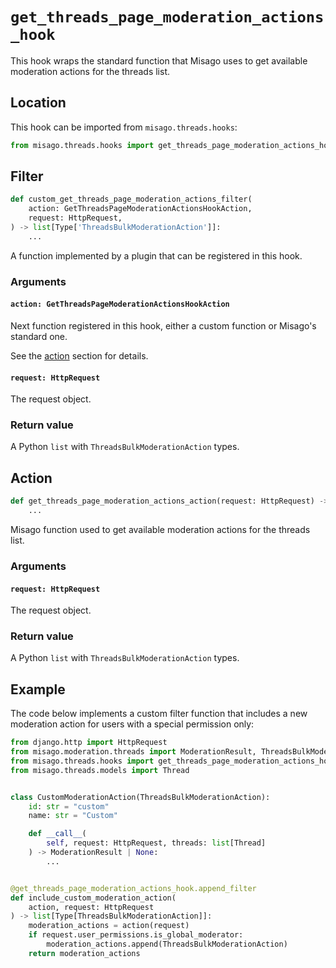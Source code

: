 # `get_threads_page_moderation_actions_hook`

This hook wraps the standard function that Misago uses to get available moderation actions for the threads list.


## Location

This hook can be imported from `misago.threads.hooks`:

```python
from misago.threads.hooks import get_threads_page_moderation_actions_hook
```


## Filter

```python
def custom_get_threads_page_moderation_actions_filter(
    action: GetThreadsPageModerationActionsHookAction,
    request: HttpRequest,
) -> list[Type['ThreadsBulkModerationAction']]:
    ...
```

A function implemented by a plugin that can be registered in this hook.


### Arguments

#### `action: GetThreadsPageModerationActionsHookAction`

Next function registered in this hook, either a custom function or Misago's standard one.

See the [action](#action) section for details.


#### `request: HttpRequest`

The request object.


### Return value

A Python `list` with `ThreadsBulkModerationAction` types.


## Action

```python
def get_threads_page_moderation_actions_action(request: HttpRequest) -> list[Type['ThreadsBulkModerationAction']]:
    ...
```

Misago function used to get available moderation actions for the threads list.


### Arguments

#### `request: HttpRequest`

The request object.


### Return value

A Python `list` with `ThreadsBulkModerationAction` types.


## Example

The code below implements a custom filter function that includes a new moderation action for users with a special permission only:

```python
from django.http import HttpRequest
from misago.moderation.threads import ModerationResult, ThreadsBulkModerationAction
from misago.threads.hooks import get_threads_page_moderation_actions_hook
from misago.threads.models import Thread


class CustomModerationAction(ThreadsBulkModerationAction):
    id: str = "custom"
    name: str = "Custom"

    def __call__(
        self, request: HttpRequest, threads: list[Thread]
    ) -> ModerationResult | None:
        ...


@get_threads_page_moderation_actions_hook.append_filter
def include_custom_moderation_action(
    action, request: HttpRequest
) -> list[Type[ThreadsBulkModerationAction]]:
    moderation_actions = action(request)
    if request.user_permissions.is_global_moderator:
        moderation_actions.append(ThreadsBulkModerationAction)
    return moderation_actions
```